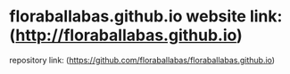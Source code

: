 # floraballabas.github.io website link: (http://floraballabas.github.io) 
 repository link: (https://github.com/floraballabas/floraballabas.github.io)
